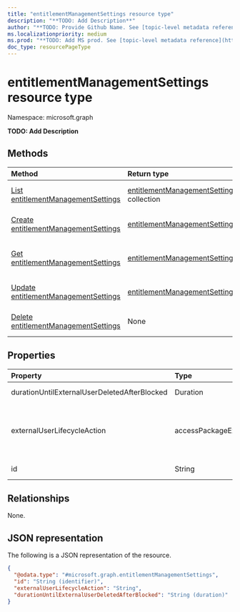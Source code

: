 ```yaml
---
title: "entitlementManagementSettings resource type"
description: "**TODO: Add Description**"
author: "**TODO: Provide Github Name. See [topic-level metadata reference](https://msgo.azurewebsites.net/add/document/guidelines/metadata.html#topic-level-metadata)**"
ms.localizationpriority: medium
ms.prod: "**TODO: Add MS prod. See [topic-level metadata reference](https://msgo.azurewebsites.net/add/document/guidelines/metadata.html#topic-level-metadata)**"
doc_type: resourcePageType
---
```


# entitlementManagementSettings resource type

Namespace: microsoft.graph



**TODO: Add Description**

## Methods
|Method|Return type|Description|
|:---|:---|:---|
|[List entitlementManagementSettings](../api/entitlementmanagementsettings-list.md)|[entitlementManagementSettings](../resources/entitlementmanagementsettings.md) collection|Get a list of the [entitlementManagementSettings](../resources/entitlementmanagementsettings.md) objects and their properties.|
|[Create entitlementManagementSettings](../api/entitlementmanagementsettings-create.md)|[entitlementManagementSettings](../resources/entitlementmanagementsettings.md)|Create a new [entitlementManagementSettings](../resources/entitlementmanagementsettings.md) object.|
|[Get entitlementManagementSettings](../api/entitlementmanagementsettings-get.md)|[entitlementManagementSettings](../resources/entitlementmanagementsettings.md)|Read the properties and relationships of an [entitlementManagementSettings](../resources/entitlementmanagementsettings.md) object.|
|[Update entitlementManagementSettings](../api/entitlementmanagementsettings-update.md)|[entitlementManagementSettings](../resources/entitlementmanagementsettings.md)|Update the properties of an [entitlementManagementSettings](../resources/entitlementmanagementsettings.md) object.|
|[Delete entitlementManagementSettings](../api/entitlementmanagementsettings-delete.md)|None|Deletes an [entitlementManagementSettings](../resources/entitlementmanagementsettings.md) object.|

## Properties
|Property|Type|Description|
|:---|:---|:---|
|durationUntilExternalUserDeletedAfterBlocked|Duration|**TODO: Add Description**|
|externalUserLifecycleAction|accessPackageExternalUserLifecycleAction|**TODO: Add Description**. The possible values are: `none`, `blockSignIn`, `blockSignInAndDelete`, `unknownFutureValue`.|
|id|String|**TODO: Add Description**|

## Relationships
None.

## JSON representation
The following is a JSON representation of the resource.
<!-- {
  "blockType": "resource",
  "keyProperty": "id",
  "@odata.type": "microsoft.graph.entitlementManagementSettings",
  "openType": false
}
-->
``` json
{
  "@odata.type": "#microsoft.graph.entitlementManagementSettings",
  "id": "String (identifier)",
  "externalUserLifecycleAction": "String",
  "durationUntilExternalUserDeletedAfterBlocked": "String (duration)"
}
```

